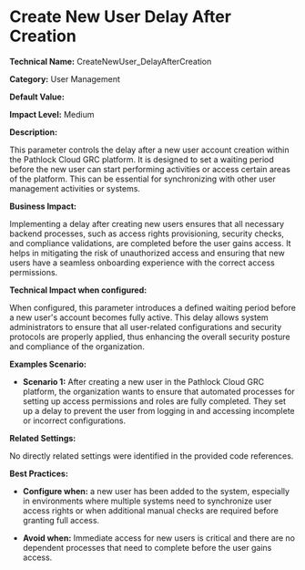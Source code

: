 # Create New User Delay After Creation

**Technical Name:** CreateNewUser_DelayAfterCreation

**Category:** User Management 

**Default Value:** 

**Impact Level:** Medium

**Description:**

This parameter controls the delay after a new user account creation within the Pathlock Cloud GRC platform. It is designed to set a waiting period before the new user can start performing activities or access certain areas of the platform. This can be essential for synchronizing with other user management activities or systems.

**Business Impact:**

Implementing a delay after creating new users ensures that all necessary backend processes, such as access rights provisioning, security checks, and compliance validations, are completed before the user gains access. It helps in mitigating the risk of unauthorized access and ensuring that new users have a seamless onboarding experience with the correct access permissions.

**Technical Impact when configured:**

When configured, this parameter introduces a defined waiting period before a new user's account becomes fully active. This delay allows system administrators to ensure that all user-related configurations and security protocols are properly applied, thus enhancing the overall security posture and compliance of the organization.

**Examples Scenario:**

- **Scenario 1:** After creating a new user in the Pathlock Cloud GRC platform, the organization wants to ensure that automated processes for setting up access permissions and roles are fully completed. They set up a delay to prevent the user from logging in and accessing incomplete or incorrect configurations.

**Related Settings:**

No directly related settings were identified in the provided code references.

**Best Practices:** 

- **Configure when:** a new user has been added to the system, especially in environments where multiple systems need to synchronize user access rights or when additional manual checks are required before granting full access.
  
- **Avoid when:** Immediate access for new users is critical and there are no dependent processes that need to complete before the user gains access.